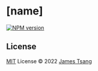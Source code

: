 # [name]

[![NPM version](https://img.shields.io/npm/v/[name]?color=a1b858&label=)](https://www.npmjs.com/package/[name])

## License

[MIT](./LICENSE) License © 2022 [James Tsang](https://github.com/jtsang4)
